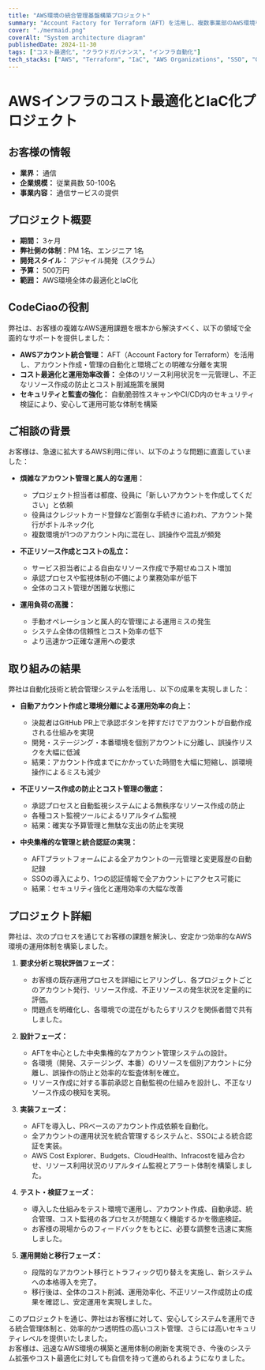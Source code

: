 ```yaml
---
title: "AWS環境の統合管理基盤構築プロジェクト"
summary: "Account Factory for Terraform（AFT）を活用し、複数事業部のAWS環境を統合管理。アカウント作成の自動化、環境分離、コスト最適化を実現し、運用工数を大幅に削減。SSOによる認証統合とセキュリティ強化も実現。"
cover: "./mermaid.png"
coverAlt: "System architecture diagram"
publishedDate: 2024-11-30
tags: ["コスト最適化", "クラウドガバナンス", "インフラ自動化"]
tech_stacks: ["AWS", "Terraform", "IaC", "AWS Organizations", "SSO", "GitHub Actions", "CI/CD", "CloudWatch", "S3", "Lambda"]
---
```


# AWSインフラのコスト最適化とIaC化プロジェクト

## お客様の情報

- **業界：** 通信
- **企業規模：** 従業員数 50-100名
- **事業内容：** 通信サービスの提供

## プロジェクト概要

- **期間：** 3ヶ月
- **弊社側の体制**：PM 1名、エンジニア 1名
- **開発スタイル：** アジャイル開発（スクラム）
- **予算：** 500万円
- **範囲：** AWS環境全体の最適化とIaC化

## CodeCiaoの役割

弊社は、お客様の複雑なAWS運用課題を根本から解決すべく、以下の領域で全面的なサポートを提供しました：

- **AWSアカウント統合管理：** AFT（Account Factory for Terraform）を活用し、アカウント作成・管理の自動化と環境ごとの明確な分離を実現
- **コスト最適化と運用効率改善：** 全体のリソース利用状況を一元管理し、不正なリソース作成の防止とコスト削減施策を展開
- **セキュリティと監査の強化：** 自動脆弱性スキャンやCI/CD内のセキュリティ検証により、安心して運用可能な体制を構築

## ご相談の背景

お客様は、急速に拡大するAWS利用に伴い、以下のような問題に直面していました：

- **煩雑なアカウント管理と属人的な運用：**
  - プロジェクト担当者は都度、役員に「新しいアカウントを作成してください」と依頼
  - 役員はクレジットカード登録など面倒な手続きに追われ、アカウント発行がボトルネック化
  - 複数環境が1つのアカウント内に混在し、誤操作や混乱が頻発

- **不正リソース作成とコストの乱立：**
  - サービス担当者による自由なリソース作成で予期せぬコスト増加
  - 承認プロセスや監視体制の不備により業務効率が低下
  - 全体のコスト管理が困難な状態に

- **運用負荷の高騰：**
  - 手動オペレーションと属人的な管理による運用ミスの発生
  - システム全体の信頼性とコスト効率の低下
  - より迅速かつ正確な運用への要求

## 取り組みの結果

弊社は自動化技術と統合管理システムを活用し、以下の成果を実現しました：

- **自動アカウント作成と環境分離による運用効率の向上：**
  - 決裁者はGitHub PR上で承認ボタンを押すだけでアカウントが自動作成される仕組みを実現
  - 開発・ステージング・本番環境を個別アカウントに分離し、誤操作リスクを大幅に低減
  - 結果：アカウント作成までにかかっていた時間を大幅に短縮し、誤環境操作によるミスも減少

- **不正リソース作成の防止とコスト管理の徹底：**
  - 承認プロセスと自動監視システムによる無秩序なリソース作成の防止
  - 各種コスト監視ツールによるリアルタイム監視
  - 結果：確実な予算管理と無駄な支出の防止を実現

- **中央集権的な管理と統合認証の実現：**
  - AFTプラットフォームによる全アカウントの一元管理と変更履歴の自動記録
  - SSOの導入により、1つの認証情報で全アカウントにアクセス可能に
  - 結果：セキュリティ強化と運用効率の大幅な改善

## プロジェクト詳細

弊社は、次のプロセスを通じてお客様の課題を解決し、安定かつ効率的なAWS環境の運用体制を構築しました。

1. **要求分析と現状評価フェーズ：**  
   - お客様の既存運用プロセスを詳細にヒアリングし、各プロジェクトごとのアカウント発行、リソース作成、不正リソースの発生状況を定量的に評価。  
   - 問題点を明確化し、各環境での混在がもたらすリスクを関係者間で共有しました。

2. **設計フェーズ：**  
   - AFTを中心とした中央集権的なアカウント管理システムの設計。  
   - 各環境（開発、ステージング、本番）のリソースを個別アカウントに分離し、誤操作の防止と効率的な監査体制を確立。  
   - リソース作成に対する事前承認と自動監視の仕組みを設計し、不正なリソース作成の検知を実現。

3. **実装フェーズ：**  
   - AFTを導入し、PRベースのアカウント作成依頼を自動化。  
   - 全アカウントの運用状況を統合管理するシステムと、SSOによる統合認証を実装。  
   - AWS Cost Explorer、Budgets、CloudHealth、Infracostを組み合わせ、リソース利用状況のリアルタイム監視とアラート体制を構築しました。

4. **テスト・検証フェーズ：**  
   - 導入した仕組みをテスト環境で運用し、アカウント作成、自動承認、統合管理、コスト監視の各プロセスが問題なく機能するかを徹底検証。  
   - お客様の現場からのフィードバックをもとに、必要な調整を迅速に実施しました。

5. **運用開始と移行フェーズ：**  
   - 段階的なアカウント移行とトラフィック切り替えを実施し、新システムへの本格導入を完了。  
   - 移行後は、全体のコスト削減、運用効率化、不正リソース作成防止の成果を確認し、安定運用を実現しました。

このプロジェクトを通じ、弊社はお客様に対して、安心してシステムを運用できる統合管理体制と、効率的かつ透明性の高いコスト管理、さらには高いセキュリティレベルを提供いたしました。  
お客様は、迅速なAWS環境の構築と運用体制の刷新を実現でき、今後のシステム拡張やコスト最適化に対しても自信を持って進められるようになりました。

